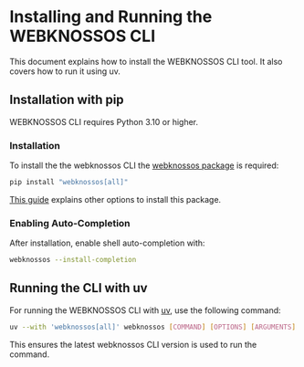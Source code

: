 # Installing and Running the WEBKNOSSOS CLI

This document explains how to install the WEBKNOSSOS CLI tool. It also covers how to run it using uv.

## Installation with pip

WEBKNOSSOS CLI requires Python 3.10 or higher.

### Installation

To install the the webknossos CLI the [webknossos package](https://pypi.org/project/webknossos/) is required:

```bash
pip install "webknossos[all]"
```
[This guide](../webknossos-py/installation.md) explains other options to install this package.

### Enabling Auto-Completion

After installation, enable shell auto-completion with:

```bash
webknossos --install-completion
```

## Running the CLI with uv

For running the WEBKNOSSOS CLI with [uv](https://docs.astral.sh/uv), use the following command:

```bash
uv --with 'webknossos[all]' webknossos [COMMAND] [OPTIONS] [ARGUMENTS]
```

This ensures the latest webknossos CLI version is used to run the command.

